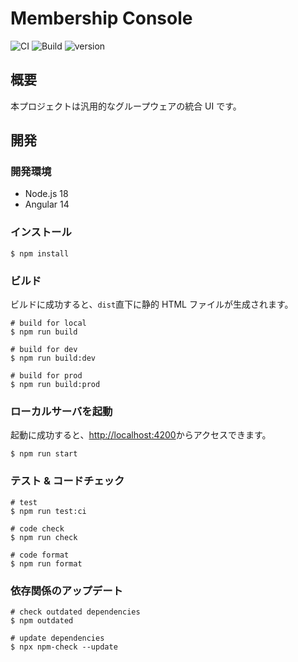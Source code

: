# Membership Console

![CI](https://github.com/membership-console/membership-console/workflows/CI/badge.svg)
![Build](https://github.com/membership-console/membership-console/workflows/Build/badge.svg)
![version](https://img.shields.io/badge/version-1.0.0__SNAPSHOT-blue.svg)

## 概要

本プロジェクトは汎用的なグループウェアの統合 UI です。

## 開発

### 開発環境

-   Node.js 18
-   Angular 14

### インストール

```shell
$ npm install
```

### ビルド

ビルドに成功すると、`dist`直下に静的 HTML ファイルが生成されます。

```shell
# build for local
$ npm run build

# build for dev
$ npm run build:dev

# build for prod
$ npm run build:prod
```

### ローカルサーバを起動

起動に成功すると、[http://localhost:4200](http://localhost:4200)からアクセスできます。

```shell
$ npm run start
```

### テスト & コードチェック

```shell
# test
$ npm run test:ci

# code check
$ npm run check

# code format
$ npm run format
```

### 依存関係のアップデート

```shell
# check outdated dependencies
$ npm outdated

# update dependencies
$ npx npm-check --update
```
